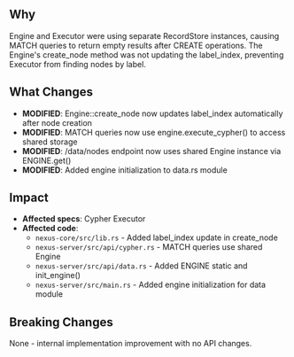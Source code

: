 ## Why

Engine and Executor were using separate RecordStore instances, causing MATCH queries to return empty results after CREATE operations. The Engine's create_node method was not updating the label_index, preventing Executor from finding nodes by label.

## What Changes

- **MODIFIED**: Engine::create_node now updates label_index automatically after node creation
- **MODIFIED**: MATCH queries now use engine.execute_cypher() to access shared storage
- **MODIFIED**: /data/nodes endpoint now uses shared Engine instance via ENGINE.get()
- **MODIFIED**: Added engine initialization to data.rs module

## Impact

- **Affected specs**: Cypher Executor
- **Affected code**: 
  - `nexus-core/src/lib.rs` - Added label_index update in create_node
  - `nexus-server/src/api/cypher.rs` - MATCH queries use shared Engine
  - `nexus-server/src/api/data.rs` - Added ENGINE static and init_engine()
  - `nexus-server/src/main.rs` - Added engine initialization for data module

## Breaking Changes

None - internal implementation improvement with no API changes.

